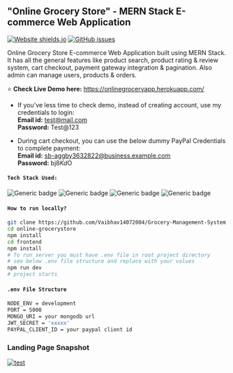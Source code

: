 ## "Online Grocery Store" - MERN Stack E-commerce Web Application

[![Website shields.io](https://img.shields.io/website-up-down-green-red/http/shields.io.svg)](https://onlinegroceryapp.herokuapp.com/) [![GitHub issues](https://img.shields.io/github/issues/Prince-Shivaram/online-grocerystore.svg)](https://github.com/Prince-Shivaram/online-grocerystore/issues) 

Online Grocery Store E-commerce Web Application built using MERN Stack. It has all the general features like product search, product rating & review system, cart checkout, payment gateway integration & pagination. Also admin can manage users, products & orders.

:star: **Check Live Demo here:** https://onlinegroceryapp.herokuapp.com/


- If you've less time to check demo, instead of creating account, use my credentials to login: <br>
**Email id:** test@mail.com <br> **Password:** Test@123

- During cart checkout, you can use the below dummy PayPal Credentials to complete payment: <br>
**Email id:** sb-aggby3632822@business.example.com <br> **Password:** bj8$Kd$O

#### `Tech Stack Used:`

![Generic badge](https://img.shields.io/badge/Node.js->=14-<COLOR>.svg
) ![Generic badge](https://img.shields.io/badge/React.js->=16.8-blue.svg) ![Generic badge](https://img.shields.io/badge/MongoDB->=5-green.svg) ![Generic badge](https://img.shields.io/badge/Express.js->=4-yellow.svg)



#### `How to run locally?`

```bash
git clone https://github.com/Vaibhav14072004/Grocery-Management-System
cd online-grocerystore
npm install
cd frontend
npm install
# To run server you must have .env file in root project directory
# see below .env file structure and replace with your values
npm run dev
# project starts

```

#### `.env File Structure`

```bash
NODE_ENV = development
PORT = 5000
MONGO_URI = your mongodb url
JWT_SECRET = 'xxxxx'
PAYPAL_CLIENT_ID = your paypal client id

```

### Landing Page Snapshot
[![test](https://user-images.githubusercontent.com/42378118/133815926-7bb15f35-dd8e-4fb5-b6b6-cdd2cd48bc20.png)](https://onlinegroceryapp.herokuapp.com/)
 
